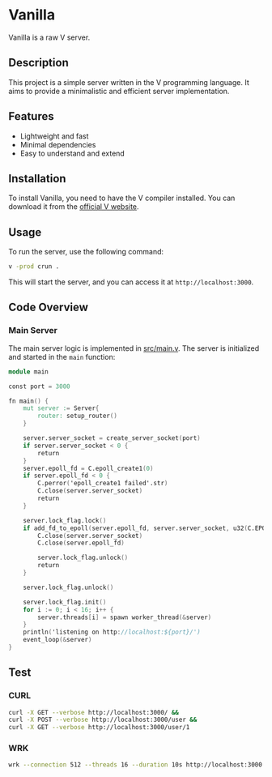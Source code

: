 # Vanilla

Vanilla is a raw V server.

## Description

This project is a simple server written in the V programming language.
It aims to provide a minimalistic and efficient server implementation.

## Features

- Lightweight and fast
- Minimal dependencies
- Easy to understand and extend

## Installation

To install Vanilla, you need to have the V compiler installed.
You can download it from the [official V website](https://vlang.io).

## Usage

To run the server, use the following command:

```sh
v -prod crun .
```

This will start the server, and you can access it at `http://localhost:3000`.

## Code Overview

### Main Server

The main server logic is implemented in [src/main.v](v/vanilla/src/main.v).
The server is initialized and started in the `main` function:

```v ignore
module main

const port = 3000

fn main() {
	mut server := Server{
		router: setup_router()
	}

	server.server_socket = create_server_socket(port)
	if server.server_socket < 0 {
		return
	}
	server.epoll_fd = C.epoll_create1(0)
	if server.epoll_fd < 0 {
		C.perror('epoll_create1 failed'.str)
		C.close(server.server_socket)
		return
	}

	server.lock_flag.lock()
	if add_fd_to_epoll(server.epoll_fd, server.server_socket, u32(C.EPOLLIN)) == -1 {
		C.close(server.server_socket)
		C.close(server.epoll_fd)

		server.lock_flag.unlock()
		return
	}

	server.lock_flag.unlock()

	server.lock_flag.init()
	for i := 0; i < 16; i++ {
		server.threads[i] = spawn worker_thread(&server)
	}
	println('listening on http://localhost:${port}/')
	event_loop(&server)
}
```

## Test

### CURL

```sh
curl -X GET --verbose http://localhost:3000/ &&
curl -X POST --verbose http://localhost:3000/user &&
curl -X GET --verbose http://localhost:3000/user/1

```

### WRK

```sh
wrk --connection 512 --threads 16 --duration 10s http://localhost:3000
```
